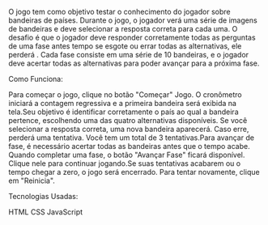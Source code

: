 O jogo tem como objetivo testar o conhecimento do jogador sobre bandeiras de países. Durante o jogo, o jogador verá uma série de imagens de bandeiras e deve selecionar a resposta correta para cada uma. O desafio é que o jogador deve responder corretamente todas as perguntas de uma fase antes tempo se esgote ou  errar todas as alternativas, ele perderá . Cada fase consiste em uma série de 10 bandeiras, e o jogador deve acertar todas as alternativas para poder avançar para a próxima fase.

Como Funciona:

Para começar o jogo, clique no botão "Começar" Jogo. O cronômetro iniciará a contagem regressiva e a primeira bandeira será exibida na tela.Seu objetivo é identificar corretamente o país ao qual a bandeira pertence, escolhendo uma das quatro alternativas disponíveis. Se você selecionar a resposta correta, uma nova bandeira aparecerá. Caso erre, perderá uma tentativa. Você tem um total de 3 tentativas.Para avançar de fase, é necessário acertar todas as bandeiras antes que o tempo acabe. Quando completar uma fase, o botão "Avançar Fase" ficará disponível. Clique nele para continuar jogando.Se suas tentativas acabarem ou o tempo chegar a zero, o jogo será encerrado. Para tentar novamente, clique em "Reinicia".

Tecnologias Usadas:

HTML
CSS
JavaScript
